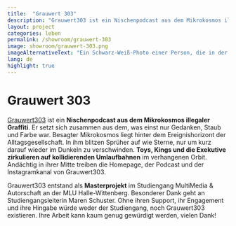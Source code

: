 ```yaml
---
title:  "Grauwert 303"
description: "Grauwert303 ist ein Nischenpodcast aus dem Mikrokosmos illegaler Graffiti. Er setzt sich zusammen aus dem, was einst nur Gedanken, Staub und Farbe war."
layout: project
categories: leben
permalink: /showroom/grauwert-303
image: showroom/grauwert-303.png
imageAlternativeText: "Ein Schwarz-Weiß-Photo einer Person, die in der Dunkelheit steht und auf ihr Handy schaut. Das Gesicht ist erleuchtet."
lang: de
highlight: true
---
```


# Grauwert 303

[Grauwert303](http://grauwert303.de/) ist ein **Nischenpodcast aus dem Mikrokosmos illegaler Graffiti**. Er setzt sich zusammen aus dem, was einst nur Gedanken, Staub und Farbe war. Besagter Mikrokosmos liegt hinter dem Ereignishorizont der Alltagsgesellschaft. In ihm blitzen Sprüher auf wie Sterne, nur um kurz darauf wieder im Dunkeln zu verschwinden. **Toys, Kings und die Exekutive zirkulieren auf kollidierenden Umlaufbahnen** im verhangenen Orbit. Andächtig in ihrer Mitte treiben die Homepage, der Podcast und der Instagramkanal von Grauwert303.

Grauwert303 entstand als **Masterprojekt** im Studiengang MultiMedia & Autorschaft an der MLU Halle-Wittenberg. Besonderer Dank geht an Studiengangsleiterin Maren Schuster. Ohne ihren Support, ihr Engagement und ihre Hingabe würde weder der Studiengang, noch Grauwert303 existieren. Ihre Arbeit kann kaum genug gewürdigt werden, vielen Dank!